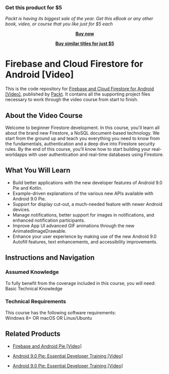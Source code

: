 
### Get this product for $5

<i>Packt is having its biggest sale of the year. Get this eBook or any other book, video, or course that you like just for $5 each</i>


<b><p align='center'>[Buy now](https://packt.link/9781789806038)</p></b>


<b><p align='center'>[Buy similar titles for just $5](https://subscription.packtpub.com/search)</p></b>


# Firebase and Cloud Firestore for Android [Video]
This is the code repository for [Firebase and Cloud Firestore for Android [Video]](https://www.packtpub.com/application-development/firebase-and-cloud-firestore-android-video?utm_source=github&utm_medium=repository&utm_campaign=9781789806038), published by [Packt](https://www.packtpub.com/?utm_source=github). It contains all the supporting project files necessary to work through the video course from start to finish.
## About the Video Course
Welcome to beginner Firestore development. In this course, you'll learn all about the brand new Firestore, a NoSQL document-based technology. We start from the ground up and teach you everything you need to know from the fundamentals, authentication and a deep dive into Firestore security rules. By the end of this course, you’ll know how to start building your real-worldapps with user authentication and real-time databases using Firestore.

<H2>What You Will Learn</H2>
<DIV class=book-info-will-learn-text>
<UL>
<LI>Build better applications with the new developer features of Android 9.0 Pie and Kotlin. 
<LI>Example-driven explanations of the various new APIs available with Android 9.0 Pie. 
<LI>Support for display cut-out, a much-needed feature with newer Android devices.&nbsp; 
<LI>Manage notifications, better support for images in notifications, and enhanced notification participants. 
<LI>Improve App UI advanced GIF animations through the new AnimatedImageDrawable. 
<LI>Enhance your user experience by making use of the new Android 9.0 Autofill features, text enhancements, and accessibility improvements. </LI></UL></DIV>

## Instructions and Navigation
### Assumed Knowledge
To fully benefit from the coverage included in this course, you will need:<br/>
Basic Technical Knowledge
### Technical Requirements
This course has the following software requirements:<br/>
Windows 8+ OR macOS OR Linux/Ubuntu

## Related Products
* [Firebase and Android Pie [Video]](https://www.packtpub.com/application-development/firebase-and-android-pie-video?utm_source=github&utm_medium=repository&utm_campaign=9781789532791)

* [Android 9.0 Pie: Essential Developer Training [Video]](https://www.packtpub.com/application-development/android-90-pie-essential-developer-training-video?utm_source=github&utm_medium=repository&utm_campaign=9781788831673)

* [Android 9.0 Pie: Essential Developer Training [Video]](https://www.packtpub.com/application-development/android-90-pie-essential-developer-training-video?utm_source=github&utm_medium=repository&utm_campaign=9781788831673)
